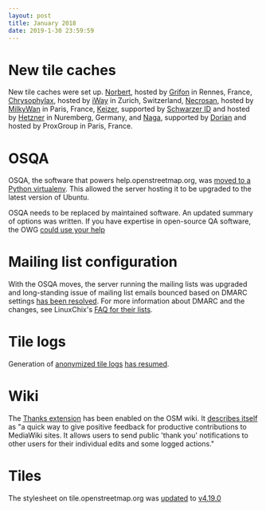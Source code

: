 ```yaml
---
layout: post
title: January 2018
date: 2019-1-30 23:59:59
---
```


# New tile caches

New tile caches were set up. [Norbert](https://hardware.openstreetmap.org/servers/norbert.openstreetmap.org/), hosted by [Grifon](https://grifon.fr/) in Rennes, France, [Chrysophylax](https://hardware.openstreetmap.org/servers/chrysophylax.openstreetmap.org/), hosted by [iWay](https://www.iway.ch/) in Zurich, Switzerland, [Necrosan](https://hardware.openstreetmap.org/servers/necrosan.openstreetmap.org/), hosted by [MilkyWan](https://milkywan.fr/) in Paris, France, [Keizer](https://hardware.openstreetmap.org/servers/keizer.openstreetmap.org/), supported by [Schwarzer ID](https://schwarzer.it/) and hosted by [Hetzner](https://www.hetzner.de/) in Nuremberg, Germany, and [Naga](https://hardware.openstreetmap.org/servers/naga.openstreetmap.org/), supported by [Dorian](https://twitter.com/DorianGaliana) and hosted by ProxGroup in Paris, France.

# OSQA

OSQA, the software that powers help.openstreetmap.org, was [moved to a Python virtualenv](https://github.com/openstreetmap/chef/commit/24ff6e33b025aedeea2db4655bec734089731b8e). This allowed the server hosting it to be upgraded to the latest version of Ubuntu.

OSQA needs to be replaced by maintained software. An updated summary of options was written. If you have expertise in open-source QA software, the OWG [could use your help](https://github.com/openstreetmap/operations/issues/149#issuecomment-454211301)

# Mailing list configuration

With the OSQA moves, the server running the mailing lists was upgraded and long-standing issue of mailing list emails bounced based on DMARC settings [has been resolved](https://github.com/openstreetmap/operations/issues/262). For more information about DMARC and the changes, see LinuxChix's [FAQ for their lists](https://www.linuxchix.org/content/mailing-list-changes).

# Tile logs

Generation of [anonymized tile logs](https://planet.openstreetmap.org/tile_logs/) [has resumed](https://github.com/openstreetmap/operations/issues/261).

# Wiki

The [Thanks extension](https://www.mediawiki.org/wiki/Extension:Thanks) has been enabled on the OSM wiki. It [describes itself](https://www.mediawiki.org/wiki/Extension:Thanks) as "a quick way to give positive feedback for productive contributions to MediaWiki sites. It allows users to send public 'thank you' notifications to other users for their individual edits and some logged actions."

# Tiles

The stylesheet on tile.openstreetmap.org was [updated](https://github.com/openstreetmap/chef/commit/c2d4bdc09d64ba66f71f1a95eb2d0b3b4a77381a) to [v4.19.0](https://github.com/gravitystorm/openstreetmap-carto/blob/master/CHANGELOG.md#v4190---2019-01-18)
